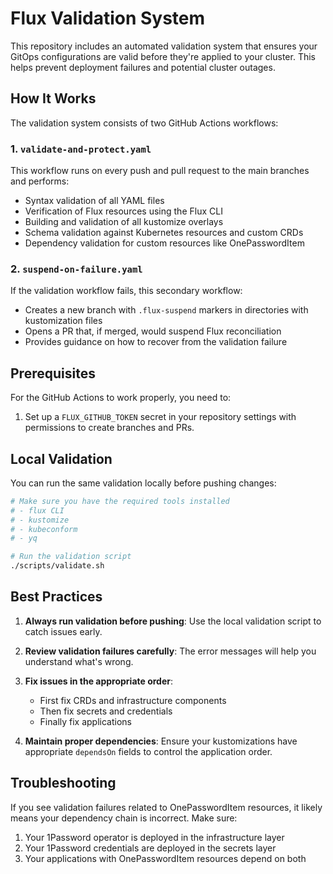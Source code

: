 # Flux Validation System

This repository includes an automated validation system that ensures your GitOps configurations are valid before they're applied to your cluster. This helps prevent deployment failures and potential cluster outages.

## How It Works

The validation system consists of two GitHub Actions workflows:

### 1. `validate-and-protect.yaml`

This workflow runs on every push and pull request to the main branches and performs:

- Syntax validation of all YAML files
- Verification of Flux resources using the Flux CLI
- Building and validation of all kustomize overlays
- Schema validation against Kubernetes resources and custom CRDs
- Dependency validation for custom resources like OnePasswordItem

### 2. `suspend-on-failure.yaml`

If the validation workflow fails, this secondary workflow:

- Creates a new branch with `.flux-suspend` markers in directories with kustomization files
- Opens a PR that, if merged, would suspend Flux reconciliation
- Provides guidance on how to recover from the validation failure

## Prerequisites

For the GitHub Actions to work properly, you need to:

1. Set up a `FLUX_GITHUB_TOKEN` secret in your repository settings with permissions to create branches and PRs.

## Local Validation

You can run the same validation locally before pushing changes:

```bash
# Make sure you have the required tools installed
# - flux CLI
# - kustomize
# - kubeconform
# - yq

# Run the validation script
./scripts/validate.sh
```

## Best Practices

1. **Always run validation before pushing**: Use the local validation script to catch issues early.
2. **Review validation failures carefully**: The error messages will help you understand what's wrong.
3. **Fix issues in the appropriate order**:
   - First fix CRDs and infrastructure components
   - Then fix secrets and credentials
   - Finally fix applications

4. **Maintain proper dependencies**: Ensure your kustomizations have appropriate `dependsOn` fields to control the application order.

## Troubleshooting

If you see validation failures related to OnePasswordItem resources, it likely means your dependency chain is incorrect. Make sure:

1. Your 1Password operator is deployed in the infrastructure layer
2. Your 1Password credentials are deployed in the secrets layer
3. Your applications with OnePasswordItem resources depend on both

